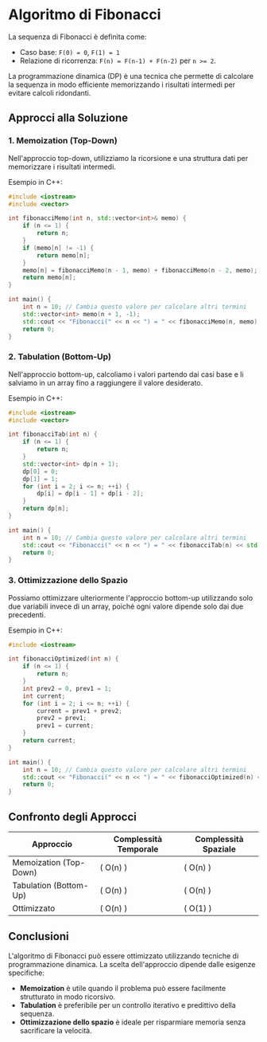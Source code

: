 # Algoritmo di Fibonacci

La sequenza di Fibonacci è definita come:

- Caso base: `F(0) = 0`, `F(1) = 1`
- Relazione di ricorrenza: `F(n) = F(n-1) + F(n-2)` per `n >= 2`.

La programmazione dinamica (DP) è una tecnica che permette di calcolare la sequenza in modo efficiente memorizzando i risultati intermedi per evitare calcoli ridondanti.

## Approcci alla Soluzione

### 1. Memoization (Top-Down)
Nell'approccio top-down, utilizziamo la ricorsione e una struttura dati per memorizzare i risultati intermedi.

Esempio in C++:
```cpp
#include <iostream>
#include <vector>

int fibonacciMemo(int n, std::vector<int>& memo) {
    if (n <= 1) {
        return n;
    }
    if (memo[n] != -1) {
        return memo[n];
    }
    memo[n] = fibonacciMemo(n - 1, memo) + fibonacciMemo(n - 2, memo);
    return memo[n];
}

int main() {
    int n = 10; // Cambia questo valore per calcolare altri termini
    std::vector<int> memo(n + 1, -1);
    std::cout << "Fibonacci(" << n << ") = " << fibonacciMemo(n, memo) << std::endl;
    return 0;
}
```

### 2. Tabulation (Bottom-Up)
Nell'approccio bottom-up, calcoliamo i valori partendo dai casi base e li salviamo in un array fino a raggiungere il valore desiderato.

Esempio in C++:
```cpp
#include <iostream>
#include <vector>

int fibonacciTab(int n) {
    if (n <= 1) {
        return n;
    }
    std::vector<int> dp(n + 1);
    dp[0] = 0;
    dp[1] = 1;
    for (int i = 2; i <= n; ++i) {
        dp[i] = dp[i - 1] + dp[i - 2];
    }
    return dp[n];
}

int main() {
    int n = 10; // Cambia questo valore per calcolare altri termini
    std::cout << "Fibonacci(" << n << ") = " << fibonacciTab(n) << std::endl;
    return 0;
}
```

### 3. Ottimizzazione dello Spazio
Possiamo ottimizzare ulteriormente l'approccio bottom-up utilizzando solo due variabili invece di un array, poiché ogni valore dipende solo dai due precedenti.

Esempio in C++:
```cpp
#include <iostream>

int fibonacciOptimized(int n) {
    if (n <= 1) {
        return n;
    }
    int prev2 = 0, prev1 = 1;
    int current;
    for (int i = 2; i <= n; ++i) {
        current = prev1 + prev2;
        prev2 = prev1;
        prev1 = current;
    }
    return current;
}

int main() {
    int n = 10; // Cambia questo valore per calcolare altri termini
    std::cout << "Fibonacci(" << n << ") = " << fibonacciOptimized(n) << std::endl;
    return 0;
}
```

## Confronto degli Approcci

| Approccio             | Complessità Temporale | Complessità Spaziale |
|-----------------------|-----------------------|-----------------------|
| Memoization (Top-Down) | \( O(n) \)           | \( O(n) \)           |
| Tabulation (Bottom-Up) | \( O(n) \)           | \( O(n) \)           |
| Ottimizzato            | \( O(n) \)           | \( O(1) \)           |

## Conclusioni
L'algoritmo di Fibonacci può essere ottimizzato utilizzando tecniche di programmazione dinamica. La scelta dell'approccio dipende dalle esigenze specifiche: 
- **Memoization** è utile quando il problema può essere facilmente strutturato in modo ricorsivo.
- **Tabulation** è preferibile per un controllo iterativo e predittivo della sequenza.
- **Ottimizzazione dello spazio** è ideale per risparmiare memoria senza sacrificare la velocità.
